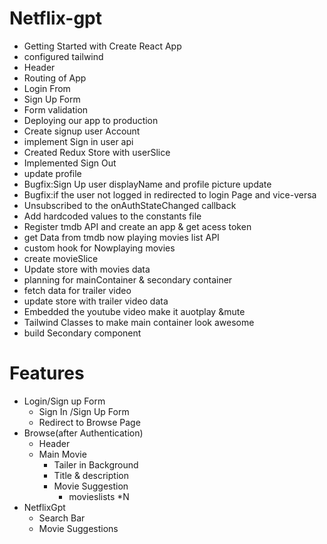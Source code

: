 # Netflix-gpt

- Getting Started with Create React App
- configured tailwind
- Header
- Routing of App
- Login From
- Sign Up Form
- Form validation
- Deploying our app to production
- Create signup user Account
- implement Sign in user api
- Created Redux Store with userSlice
- Implemented Sign Out
- update profile
- Bugfix:Sign Up user displayName and profile picture update
- Bugfix:if the user not logged in redirected to login Page and vice-versa
- Unsubscribed to the onAuthStateChanged callback
- Add hardcoded values to the constants file
- Register tmdb API and create an app & get acess token
- get Data from tmdb now playing movies list API
- custom hook for Nowplaying movies
- create movieSlice
- Update store with movies data
- planning for mainContainer & secondary container
- fetch data for trailer video
- update store with trailer video data
- Embedded the youtube video make it auotplay &mute
- Tailwind Classes to make main container look awesome
- build Secondary component




# Features
- Login/Sign up Form
    - Sign In /Sign Up Form
    - Redirect to Browse Page
- Browse(after Authentication)
    - Header
    - Main Movie
        - Tailer in Background
        - Title & description
        - Movie Suggestion
            - movieslists *N
- NetflixGpt
    - Search Bar
    - Movie Suggestions